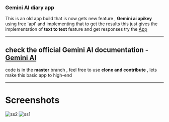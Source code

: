 ### Gemini AI diary app 

This is an old app build that is now gets new feature , __Gemini ai apikey__
using free 'api' and implementing that to get the results 
this just gives the implementation of __text to text__ feature and get responses 
try the [App](https://drive.google.com/file/d/1VRBzX4uQj4vxgTZeTSuc1ZZxUvoFDBdm/view?usp=sharing)
***
## check the official Gemini AI documentation - [Gemini AI](https://ai.google.dev/tutorials/android_quickstart#multi-turn-conversations-chat)

code is in the **master** branch , feel free to use __clone and contribute__ , lets make this basic app to high-end
***
# Screenshots 

![ss2](https://github.com/pranshusingh/Gemini-AI-diary-app/assets/42331128/cc094df0-ebe4-4462-8299-47611787cf08)  ![ss1](https://github.com/pranshusingh/Gemini-AI-diary-app/assets/42331128/43ab6cb8-2b1b-4722-8e71-ba424f5dc65b)


